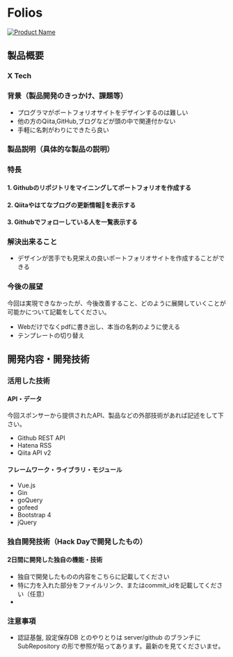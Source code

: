 # Folios

[![Product Name](image.png)](https://www.youtube.com/watch?v=rwhL1l9rNwk)

## 製品概要
### X Tech
### 背景（製品開発のきっかけ、課題等）
- プログラマがポートフォリオサイトをデザインするのは難しい
- 他の方のQiita,GitHub,ブログなどが頭の中で関連付かない
- 手軽に名刺がわりにできたら良い

### 製品説明（具体的な製品の説明）

### 特長

#### 1. Githubのリポジトリをマイニングしてポートフォリオを作成する

#### 2. Qiitaやはてなブログの更新情報を表示する

#### 3. Githubでフォローしている人を一覧表示する


### 解決出来ること
- デザインが苦手でも見栄えの良いポートフォリオサイトを作成することができる

### 今後の展望
今回は実現できなかったが、今後改善すること、どのように展開していくことが可能かについて記載をしてください。
- Webだけでなくpdfに書き出し、本当の名刺のように使える
- テンプレートの切り替え

## 開発内容・開発技術
### 活用した技術
#### API・データ
今回スポンサーから提供されたAPI、製品などの外部技術があれば記述をして下さい。
* Github REST API
* Hatena RSS
* Qiita API v2

#### フレームワーク・ライブラリ・モジュール
* Vue.js
* Gin
* goQuery
* gofeed
* Bootstrap 4
* jQuery



### 独自開発技術（Hack Dayで開発したもの）
#### 2日間に開発した独自の機能・技術
* 独自で開発したものの内容をこちらに記載してください
* 特に力を入れた部分をファイルリンク、またはcommit_idを記載してください（任意）
* 

### 注意事項
- 認証基盤, 設定保存DB とのやりとりは server/github のブランチにSubRepository の形で参照が貼ってあります。最新のを見てくださいませ。
